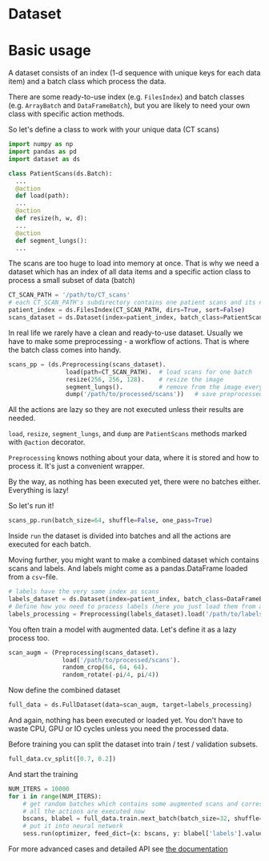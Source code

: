 # Dataset

# Basic usage

A dataset consists of an index (1-d sequence with unique keys for each data item)
and a batch class which process the data.

There are some ready-to-use index (e.g. `FilesIndex`) and batch classes (e.g. `ArrayBatch` and `DataFrameBatch`),
but you are likely to need your own class with specific action methods.

So let's define a class to work with your unique data (CT scans)
```python
import numpy as np
import pandas as pd
import dataset as ds

class PatientScans(ds.Batch):
  ...
  @action
  def load(path):
  ...
  @action
  def resize(h, w, d):
  ...
  @action
  def segment_lungs():
  ...
```

The scans are too huge to load into memory at once.
That is why we need a dataset which has an index of all data items and a specific action class to process a small subset of data (batch)
```python
CT_SCAN_PATH = '/path/to/CT_scans'
# each CT_SCAN_PATH's subdirectory contains one patient scans and its name is the patient id
patient_index = ds.FilesIndex(CT_SCAN_PATH, dirs=True, sort=False)
scans_dataset = ds.Dataset(index=patient_index, batch_class=PatientScans)
```

In real life we rarely have a clean and ready-to-use dataset. 
Usually we have to make some preprocessing - a workflow of actions.
That is where the batch class comes into handy.
```python
scans_pp = (ds.Preprocessing(scans_dataset).
                load(path=CT_SCAN_PATH).  # load scans for one batch
                resize(256, 256, 128).    # resize the image
                segment_lungs().          # remove from the image everything except the lungs
                dump('/path/to/processed/scans'))   # save preprocessed scans to disk
```
All the actions are lazy so they are not executed unless their results are needed.

`load`, `resize`, `segment_lungs`, and `dump` are `PatientScans` methods marked with `@action` decorator.

`Preprocessing` knows nothing about your data, where it is stored and how to process it.
It's just a convenient wrapper.

By the way, as nothing has been executed yet, there were no batches either.
Everything is lazy!

So let's run it!
```python
scans_pp.run(batch_size=64, shuffle=False, one_pass=True)
```
Inside `run` the dataset is divided into batches and all the actions are executed for each batch.

Moving further, you might want to make a combined dataset which contains scans and labels.
And labels might come as a pandas.DataFrame loaded from a `csv`-file.
```python
# labels have the very same index as scans
labels_dataset = ds.Dataset(index=patient_index, batch_class=DataFrameBatch)
# Define how you need to process labels (here you just load them from a file)
labels_processing = Preprocessing(labels_dataset).load('/path/to/labels.csv', fmt='csv')
```

You often train a model with augmented data. Let's define it as a lazy process too.
```python
scan_augm = (Preprocessing(scans_dataset).
               load('/path/to/processed/scans').
               random_crop(64, 64, 64).
               random_rotate(-pi/4, pi/4))
```

Now define the combined dataset
```python
full_data = ds.FullDataset(data=scan_augm, target=labels_processing)
```
And again, nothing has been executed or loaded yet.
You don't have to waste CPU, GPU or IO cycles unless you need the processed data.

Before training you can split the dataset into train / test / validation subsets.
```python
full_data.cv_split([0.7, 0.2])
```

And start the training 
```python
NUM_ITERS = 10000
for i in range(NUM_ITERS):
    # get random batches which contains some augmented scans and corresponding labels
    # all the actions are executed now
    bscans, blabel = full_data.train.next_batch(batch_size=32, shuffle=True)
    # put it into neural network
    sess.run(optimizer, feed_dict={x: bscans, y: blabel['labels'].values}))

```

For more advanced cases and detailed API see [the documentation](doc/INDEX.md)
